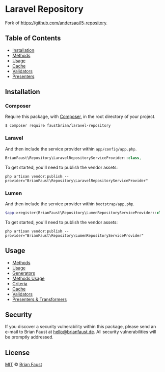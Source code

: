 # Laravel Repository

Fork of https://github.com/andersao/l5-repository.

## Table of Contents

- <a href="#installation">Installation</a>
- <a href="#methods">Methods</a>
- <a href="#usage">Usage</a>
- <a href="#cache">Cache</a>
- <a href="#validators">Validators</a>
- <a href="#presenters">Presenters</a>

## Installation

### Composer

Require this package, with [Composer](https://getcomposer.org/), in the root directory of your project.

```terminal
$ composer require faustbrian/laravel-repository
```

### Laravel

And then include the service provider within `app/config/app.php`.

```php
BrianFaust\Repository\LaravelRepositoryServiceProvider::class,
```

To get started, you'll need to publish the vendor assets:

```shell
php artisan vendor:publish --provider="BrianFaust\Repository\LaravelRepositoryServiceProvider"
```

### Lumen

And then include the service provider within `bootstrap/app.php`.

```php
$app->register(BrianFaust\Repository\LumenRepositoryServiceProvider::class);
```

To get started, you'll need to publish the vendor assets:

```shell
php artisan vendor:publish --provider="BrianFaust\Repository\LumenRepositoryServiceProvider"
```

## Usage

- [Methods](docs/methods.md)
- [Usage](docs/usage.md)
- [Generators](docs/generators.md)
- [Methods Usage](docs/methods-usage.md)
- [Criteria](docs/criteria.md)
- [Cache](docs/cache.md)
- [Validators](docs/validators.md)
- [Presenters & Transformers](docs/presenters-transformers.md)

## Security

If you discover a security vulnerability within this package, please send an e-mail to Brian Faust at hello@brianfaust.de. All security vulnerabilities will be promptly addressed.

## License

[MIT](LICENSE) © [Brian Faust](https://brianfaust.de)
